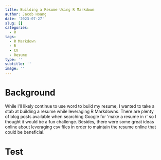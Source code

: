 ```yaml
---
title: Building a Resume Using R Markdown
author: Jacob Hoang
date: '2023-07-27'
slug: []
categories:
  - R
tags:
  - R Markdown
  - R
  - CV
  - Resume
type: ''
subtitle: ''
image: ''
---
```




# Background

While I'll likely continue to use word to build my resume, I wanted to take a stab at building a resume while leveraging R Markdowns. There are plenty of blog posts available when searching Google for 'make a resume in r' so I thought it would be a fun challenge. Besides, there were some great ideas online about leveraging csv files in order to maintain the resume online that could be beneficial. 

# Test
